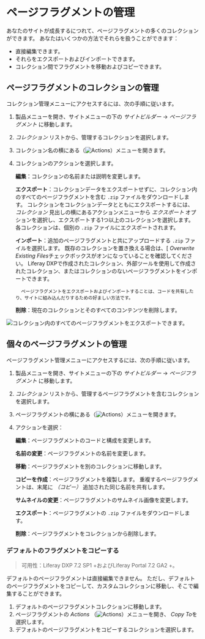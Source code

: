 # ページフラグメントの管理

あなたのサイトが成長するにつれて、ページフラグメントの多くのコレクションができます。 あなたはいくつかの方法でそれらを扱うことができます：

  - 直接編集できます。
  - それらをエクスポートおよびインポートできます。
  - コレクション間でフラグメントを移動およびコピーできます。

## ページフラグメントのコレクションの管理

コレクション管理メニューにアクセスするには、次の手順に従います。

1.  製品メニューを開き、サイトメニューの下の *サイトビルダー* → *ページフラグメント* に移動します。

2.  *コレクション* リストから、管理するコレクションを選択します。

3.  コレクション名の横にある（![Actions](../../../images/icon-actions.png)）メニューを開きます。

4.  コレクションのアクションを選択します。

    **編集**：コレクションの名前または説明を変更します。

    **エクスポート**：コレクションデータをエクスポートせずに、コレクション内のすべてのページフラグメントを含む `.zip` ファイルをダウンロードします。 コレクションをコレクションデータとともにエクスポートするには、 *コレクション* 見出しの横にあるアクションメニューから *エクスポート* オプションを選択し、エクスポートする1つ以上のコレクションを選択します。 各コレクションは、個別の `.zip` ファイルにエクスポートされます。

    **インポート**：追加のページフラグメントと共にアップロードする `.zip` ファイルを選択します。 既存のコレクションを置き換える場合は、[ *Overwrite Existing Files*チェックボックスがオンになっていることを確認してください。 Liferay DXPで作成されたコレクション、外部ツールを使用して作成されたコレクション、またはコレクションのないページフラグメントをインポートできます。

    ``` note::
      ページフラグメントをエクスポートおよびインポートすることは、コードを共有したり、サイトに組み込んだりするための好ましい方法です。
    ```

    **削除**：現在のコレクションとそのすべてのコンテンツを削除します。

![コレクション内のすべてのページフラグメントをエクスポートできます。](./managing-page-fragments/images/01.png)

## 個々のページフラグメントの管理

ページフラグメント管理メニューにアクセスするには、次の手順に従います。

1.  製品メニューを開き、サイトメニューの下の *サイトビルダー* → *ページフラグメント* に移動します。

2.  *コレクション* リストから、管理するページフラグメントを含むコレクションを選択します。

3.  ページフラグメントの横にある（![Actions](../../../images/icon-actions.png)）メニューを開きます。

4.  アクションを選択：

    **編集**：ページフラグメントのコードと構成を変更します。

    **名前の変更**：ページフラグメントの名前を変更します。

    **移動**：ページフラグメントを別のコレクションに移動します。

    **コピーを作成**：ページフラグメントを複製します。 重複するページフラグメントは、末尾に *（コピー）* 追加された同じ名前を共有します。

    **サムネイルの変更**：ページフラグメントのサムネイル画像を変更します。

    **エクスポート**：ページフラグメントの `.zip` ファイルをダウンロードします。

    **削除**：ページフラグメントをコレクションから削除します。

### デフォルトのフラグメントをコピーする

> 可用性：Liferay DXP 7.2 SP1 +およびLiferay Portal 7.2 GA2 +。

デフォルトのページフラグメントは直接編集できません。 ただし、デフォルトのページフラグメントをコピーして、カスタムコレクションに移動し、そこで編集することができます。

1.  デフォルトのページフラグメントコレクションに移動します。
2.  ページフラグメントの *Actions* （![Actions](../../../images/icon-actions.png)）メニューを開き、 *Copy To*を選択します。
3.  デフォルトのページフラグメントをコピーするコレクションを選択します。
